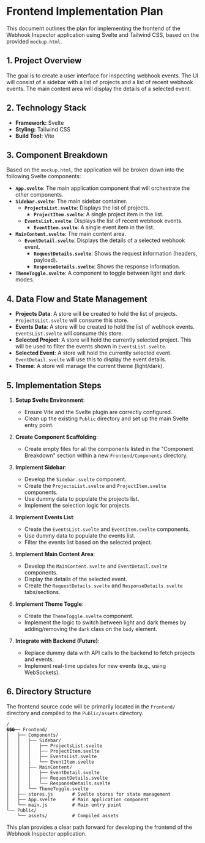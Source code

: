 # Frontend Implementation Plan

This document outlines the plan for implementing the frontend of the Webhook Inspector application using Svelte and Tailwind CSS, based on the provided `mockup.html`.

## 1. Project Overview

The goal is to create a user interface for inspecting webhook events. The UI will consist of a sidebar with a list of projects and a list of recent webhook events. The main content area will display the details of a selected event.

## 2. Technology Stack

- **Framework:** Svelte
- **Styling:** Tailwind CSS
- **Build Tool:** Vite

## 3. Component Breakdown

Based on the `mockup.html`, the application will be broken down into the following Svelte components:

-   **`App.svelte`**: The main application component that will orchestrate the other components.
-   **`Sidebar.svelte`**: The main sidebar container.
    -   **`ProjectsList.svelte`**: Displays the list of projects.
        -   **`ProjectItem.svelte`**: A single project item in the list.
    -   **`EventsList.svelte`**: Displays the list of recent webhook events.
        -   **`EventItem.svelte`**: A single event item in the list.
-   **`MainContent.svelte`**: The main content area.
    -   **`EventDetail.svelte`**: Displays the details of a selected webhook event.
        -   **`RequestDetails.svelte`**: Shows the request information (headers, payload).
        -   **`ResponseDetails.svelte`**: Shows the response information.
-   **`ThemeToggle.svelte`**: A component to toggle between light and dark modes.

## 4. Data Flow and State Management

-   **Projects Data**: A store will be created to hold the list of projects. `ProjectsList.svelte` will consume this store.
-   **Events Data**: A store will be created to hold the list of webhook events. `EventsList.svelte` will consume this store.
-   **Selected Project**: A store will hold the currently selected project. This will be used to filter the events shown in `EventsList.svelte`.
-   **Selected Event**: A store will hold the currently selected event. `EventDetail.svelte` will use this to display the event details.
-   **Theme**: A store will manage the current theme (light/dark).

## 5. Implementation Steps

1.  **Setup Svelte Environment**:
    -   Ensure Vite and the Svelte plugin are correctly configured.
    -   Clean up the existing `Public` directory and set up the main Svelte entry point.

2.  **Create Component Scaffolding**:
    -   Create empty files for all the components listed in the "Component Breakdown" section within a new `Frontend/Components` directory.

3.  **Implement Sidebar**:
    -   Develop the `Sidebar.svelte` component.
    -   Create the `ProjectsList.svelte` and `ProjectItem.svelte` components.
    -   Use dummy data to populate the projects list.
    -   Implement the selection logic for projects.

4.  **Implement Events List**:
    -   Create the `EventsList.svelte` and `EventItem.svelte` components.
    -   Use dummy data to populate the events list.
    -   Filter the events list based on the selected project.

5.  **Implement Main Content Area**:
    -   Develop the `MainContent.svelte` and `EventDetail.svelte` components.
    -   Display the details of the selected event.
    -   Create the `RequestDetails.svelte` and `ResponseDetails.svelte` tabs/sections.

6.  **Implement Theme Toggle**:
    -   Create the `ThemeToggle.svelte` component.
    -   Implement the logic to switch between light and dark themes by adding/removing the `dark` class on the `body` element.

7.  **Integrate with Backend (Future)**:
    -   Replace dummy data with API calls to the backend to fetch projects and events.
    -   Implement real-time updates for new events (e.g., using WebSockets).

## 6. Directory Structure

The frontend source code will be primarily located in the `Frontend/` directory and compiled to the `Public/assets` directory.

```
/
���── Frontend/
│   ├── Components/
│   │   ├── Sidebar/
│   │   │   ├── ProjectsList.svelte
│   │   │   ├── ProjectItem.svelte
│   │   │   ├── EventsList.svelte
│   │   │   └── EventItem.svelte
│   │   ├── MainContent/
│   │   │   ├── EventDetail.svelte
│   │   │   ├── RequestDetails.svelte
│   │   │   └── ResponseDetails.svelte
│   │   └── ThemeToggle.svelte
│   ├── stores.js       # Svelte stores for state management
│   ├── App.svelte      # Main application component
│   └── main.js         # Main entry point
└── Public/
    └── assets/         # Compiled assets
```

This plan provides a clear path forward for developing the frontend of the Webhook Inspector application.
